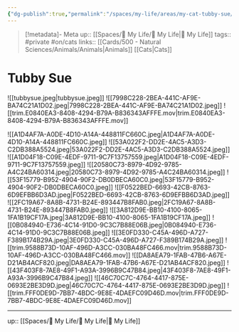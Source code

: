 ```yaml
---
{"dg-publish":true,"permalink":"/spaces/my-life/areas/my-cat-tubby-sue/","title":"Tubby Sue"}
---
```


> [!metadata]- Meta
> up:: [[Spaces/🤘 My Life/🤘 My Life\|🤘 My Life]]
> tags::  #private #on/cats
> links:: [[Cards/500 - Natural Sciences/Animals/Animals\|Animals]] [[Cats\|Cats]]

# Tubby Sue


![[tubbysue.jpeg\|tubbysue.jpeg]]
![[7998C228-2BEA-441C-AF9E-BA74C21A1D02.jpeg\|7998C228-2BEA-441C-AF9E-BA74C21A1D02.jpeg]]
![[trim.E0840EA3-8408-4294-B79A-B836343AFFFE.mov\|trim.E0840EA3-8408-4294-B79A-B836343AFFFE.mov]]

![[A1D4AF7A-A0DE-4D10-A14A-448811FC660C.jpeg\|A1D4AF7A-A0DE-4D10-A14A-448811FC660C.jpeg]]
![[53A022F2-DD2E-4AC5-A3D3-C2DB388A5524.jpeg\|53A022F2-DD2E-4AC5-A3D3-C2DB388A5524.jpeg]]
![[A1D04F18-C09E-4EDF-9711-9C7F13757559.jpeg\|A1D04F18-C09E-4EDF-9711-9C7F13757559.jpeg]]
![[20580C73-8979-4D92-9785-A4C24BA60314.jpeg\|20580C73-8979-4D92-9785-A4C24BA60314.jpeg]]
![[53F15779-B952-4904-90F2-DB0DBECA60C0.jpeg\|53F15779-B952-4904-90F2-DB0DBECA60C0.jpeg]]
![[F0522BED-6693-42CB-8763-6D9EFBB6D3AD.jpeg\|F0522BED-6693-42CB-8763-6D9EFBB6D3AD.jpeg]]
![[2FC19A67-8A8B-4731-B24E-893447B8FAB0.jpeg\|2FC19A67-8A8B-4731-B24E-893447B8FAB0.jpeg]]
![[3A812D9E-BB10-4100-8065-1FA1B19CF17A.jpeg\|3A812D9E-BB10-4100-8065-1FA1B19CF17A.jpeg]]
![[0B084940-E736-4C14-91D0-9C3C7B88E06B.jpeg\|0B084940-E736-4C14-91D0-9C3C7B88E06B.jpeg]]
![[3E0FD330-C45A-496D-A727-F389B174B29A.jpeg\|3E0FD330-C45A-496D-A727-F389B174B29A.jpeg]]
![[trim.9588B73D-10AF-496D-A3CC-030BA48FC466.mov\|trim.9588B73D-10AF-496D-A3CC-030BA48FC466.mov]]
![[DA8AEA79-1FAB-47B6-A67E-D21AB4ACF820.jpeg\|DA8AEA79-1FAB-47B6-A67E-D21AB4ACF820.jpeg]]
![[43F403F8-7AE8-49F1-A93A-3996B9C47B84.jpeg\|43F403F8-7AE8-49F1-A93A-3996B9C47B84.jpeg]]
![[46C70C7C-4764-4417-875E-0693E2BE3D9D.jpeg\|46C70C7C-4764-4417-875E-0693E2BE3D9D.jpeg]]
![[trim.FFF0DE9D-7BB7-4BDC-9E8E-4DAEFC09D46D.mov\|trim.FFF0DE9D-7BB7-4BDC-9E8E-4DAEFC09D46D.mov]]

---
up:: [[Spaces/🤘 My Life/🤘 My Life\|🤘 My Life]]

